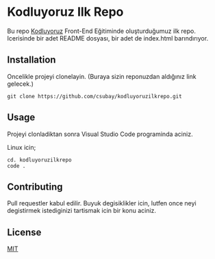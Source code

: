 # Kodluyoruz Ilk Repo

Bu repo [Kodluyoruz](kodluyoruz.org) Front-End Eğitiminde oluşturduğumuz ilk repo. Icerisinde bir adet README dosyası, bir adet de index.html barındırıyor.

## Installation
Oncelikle projeyi clonelayin. (Buraya sizin reponuzdan aldığınız link gelecek.)
```
git clone https://github.com/csubay/kodluyoruzilkrepo.git
```
## Usage
Projeyi clonladiktan sonra Visual Studio Code programinda aciniz.

Linux icin;

```
cd. kodluyoruzilkrepo
code .
```

## Contributing
Pull requestler kabul edilir. Buyuk degisiklikler icin, lutfen once neyi degistirmek istediginizi tartismak icin bir konu aciniz.

## License

[MIT](https://www.mit.edu/)






